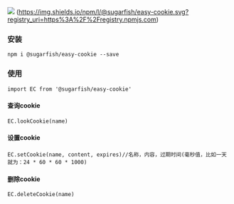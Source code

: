 [![](https://img.shields.io/npm/v/@sugarfish/easy-cookie.svg)](https://www.npmjs.com/package/@sugarfish/easy-cookie)
(https://img.shields.io/npm/l/@sugarfish/easy-cookie.svg?registry_uri=https%3A%2F%2Fregistry.npmjs.com)
### 安装
`npm i @sugarfish/easy-cookie --save`
### 使用
`import EC from '@sugarfish/easy-cookie'`
#### 查询cookie
`EC.lookCookie(name)`
#### 设置cookie
`EC.setCookie(name, content, expires)//名称，内容，过期时间(毫秒值，比如一天就为：24 * 60 * 60 * 1000)`
#### 删除cookie
`EC.deleteCookie(name)`
